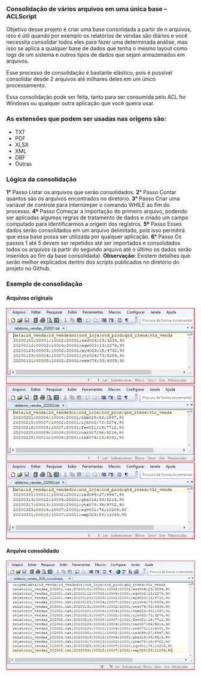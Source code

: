 ﻿### **Consolidação de vários arquivos em uma única base – ACLScript**

Objetivo desse projeto é criar uma base consolidada a partir de n arquivos, isso é útil quando por exemplo os relatórios de vendas são diários e você necessita consolidar todos eles para fazer uma determinada análise, mas isso se aplica a qualquer base de dados que tenha o mesmo layout como logs de um sistema e outros tipos de dados que sejam armazenados em arquivos. 

Esse processo de consolidação é bastante elástico, pois é possível consolidar desde 2 arquivos até milhares deles em um único processamento.

Essa consolidação pode ser feita, tanto para ser consumida pelo ACL for Windows ou qualquer outra aplicação que você queira usar.

### **As extensões que podem ser usadas nas origens são:**
- TXT
- PDF
- XLSX
- XML
- DBF
- Outras

### **Lógica da consolidação** 

**1°** Passo Listar os arquivos que serão consolidados.
**2°** Passo Contar quantos são os arquivos encontrados no diretório.
**3°** Passo Criar uma variável de controle para interromper o comando WHILE ao fim do processo.
**4º** Passo Começar a importação do primeiro arquivo, podendo ser aplicadas algumas regras de tratamento de dados e criado um campo computado para identificarmos a origem dos registros.
**5º** Passo Esses dados serão consolidados em um arquivo delimitado, pois isso permitirá que essa base possa ser utilizada por qualquer aplicação.
**6°** Passo Os passos 1 até 5 devem ser repetidos até ser importados e consolidados todos os arquivos (a partir do segundo arquivo até o último os dados serão inseridos ao fim da base consolidada).
**Observação:** Existem detalhes que serão melhor explicados dentro dos scripts publicados no diretório do projeto no Github.

### **Exemplo de consolidação**
#### Arquivos originais

![](https://github.com/Renatoelho/Agrupamento-de-arquivos-ACLScript/blob/master/04-prints/print_relatorio_vendas_202001.JPG?raw=true)
![](https://github.com/Renatoelho/Agrupamento-de-arquivos-ACLScript/blob/master/04-prints/print_relatorio_vendas_202002.JPG?raw=true)
![](https://github.com/Renatoelho/Agrupamento-de-arquivos-ACLScript/blob/master/04-prints/print_relatorio_vendas_202003.JPG?raw=true)

#### Arquivo consolidado

![](https://github.com/Renatoelho/Agrupamento-de-arquivos-ACLScript/blob/master/04-prints/print_relatorio_vendas_2020_consolidado.JPG?raw=true)
